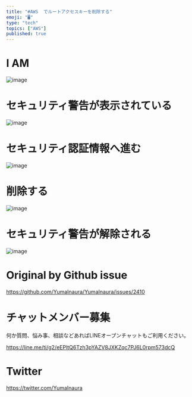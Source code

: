 ```yaml
---
title: "#AWS  でルートアクセスキーを削除する"
emoji: "🖥"
type: "tech"
topics: ["AWS"]
published: true
---
```


# I AM

![image](https://user-images.githubusercontent.com/13635059/64691518-cd582180-d4cd-11e9-983a-a262ae305c99.png)

# セキュリティ警告が表示されている
![image](https://user-images.githubusercontent.com/13635059/64691458-a7cb1800-d4cd-11e9-8183-9f7c19097277.png)
# セキュリティ認証情報へ進む
![image](https://user-images.githubusercontent.com/13635059/64691492-b87b8e00-d4cd-11e9-8418-a37069bea2ad.png)
# 削除する
![image](https://user-images.githubusercontent.com/13635059/64691506-c3ceb980-d4cd-11e9-8f14-2e96273c50da.png)
# セキュリティ警告が解除される
![image](https://user-images.githubusercontent.com/13635059/64691535-d648f300-d4cd-11e9-85b9-15078291b4e1.png)


# Original by Github issue

https://github.com/YumaInaura/YumaInaura/issues/2410








<!-- Update From Qiita API -->

# チャットメンバー募集


何か質問、悩み事、相談などあればLINEオープンチャットもご利用ください。

https://line.me/ti/g2/eEPltQ6Tzh3pYAZV8JXKZqc7PJ6L0rpm573dcQ





# Twitter


https://twitter.com/YumaInaura


<!-- Update From Qiita API -->


